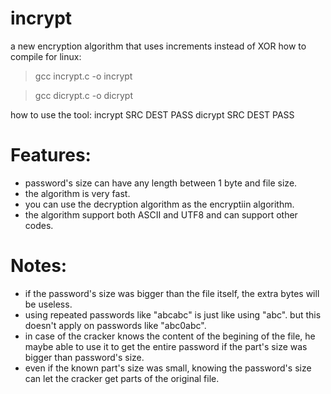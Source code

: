 # incrypt
a new encryption algorithm that uses increments instead of XOR
how to compile for linux:
>gcc incrypt.c -o incrypt

>gcc dicrypt.c -o dicrypt

how to use the tool:
incrypt SRC DEST PASS
dicrypt SRC DEST PASS
# Features:
- password's size can have any length between 1 byte and file size.
- the algorithm is very fast.
- you can use the decryption algorithm as the encryptiin algorithm.
- the algorithm support both ASCII and UTF8 and can support other codes.
# Notes:
- if the password's size was bigger than the file itself, the extra bytes will be useless.
- using repeated passwords like "abcabc" is just like using "abc". but this doesn't apply on passwords like "abc0abc".
- in case of the cracker knows the content of the begining of the file, he maybe able to use it to get the entire password if the part's size was bigger than password's size.
- even if the known part's size was small, knowing the password's size can let the cracker get parts of the original file.
